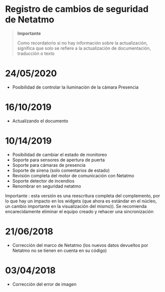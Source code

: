 # Registro de cambios de seguridad de Netatmo

>**Importante**
>
>Como recordatorio si no hay información sobre la actualización, significa que solo se refiere a la actualización de documentación, traducción o texto

# 24/05/2020

- Posibilidad de controlar la iluminación de la cámara Presencia

# 16/10/2019

- Actualizando el documento

# 10/14/2019

- Posibilidad de cambiar el estado de monitoreo
- Soporte para sensores de apertura de puerta
- Soporte para cámaras de presencia
- Soporte de sirena (solo comentarios de estado)
- Revisión completa del motor de comunicación con Netatmo
- Soporte detector de incendios
- Renombrar en seguridad netatmo


Importante : esta versión es una reescritura completa del complemento, por lo que hay un impacto en los widgets (que ahora es estándar en el núcleo, un cambio importante en la visualización del mismo)). Se recomienda encarecidamente eliminar el equipo creado y rehacer una sincronización

# 21/06/2018

- Corrección del marco de Netatmo (los nuevos datos devueltos por Netatmo no se tienen en cuenta en su código)

# 03/04/2018

- Corrección del error de imagen

